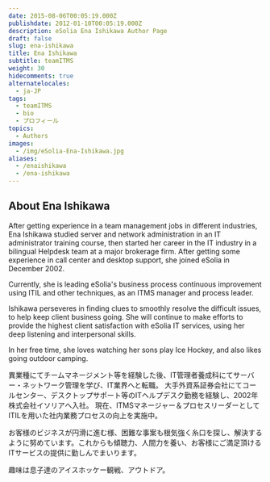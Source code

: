 ```yaml
---
date: 2015-08-06T00:05:19.000Z
publishdate: 2012-01-10T00:05:19.000Z
description: eSolia Ena Ishikawa Author Page
draft: false
slug: ena-ishikawa
title: Ena Ishikawa
subtitle: teamITMS
weight: 30
hidecomments: true
alternatelocales:
  - ja-JP
tags:
  - teamITMS
  - bio
  - プロフィール
topics:
  - Authors
images:
  - /img/eSolia-Ena-Ishikawa.jpg
aliases:
  - /enaishikawa
  - /ena-ishikawa
---
```


## About Ena Ishikawa

After getting experience in a team management jobs in different industries, Ena Ishikawa studied server and network administration in an IT administrator training course, then started her career in the IT industry in a bilingual Helpdesk team at a major brokerage firm. After getting some experience in call center and desktop support, she joined eSolia in December 2002.

Currently, she is leading eSolia's business process continuous improvement using ITIL and other techniques, as an ITMS manager and process leader.

Ishikawa perseveres in finding clues to smoothly resolve the difficult issues, to help keep client business going. She will continue to make efforts to provide the highest client satisfaction with eSolia IT services, using her deep listening and interpersonal skills.

In her free time, she loves watching her sons play Ice Hockey, and also likes going outdoor camping.

異業種にてチームマネージメント等を経験した後、IT管理者養成科にてサーバー・ネットワーク管理を学び、IT業界へと転職。
大手外資系証券会社にてコールセンター、デスクトップサポート等のITヘルプデスク勤務を経験し、2002年株式会社イソリアへ入社。
現在、ITMSマネージャー＆プロセスリーダーとしてITILを用いた社内業務プロセスの向上を実施中。

お客様のビジネスが円滑に進む様、困難な事案も根気強く糸口を探し、解決するように努めています。これからも傾聴力、人間力を養い、お客様にご満足頂けるITサービスの提供に勤しんでまいります。

趣味は息子達のアイスホッケー観戦、アウトドア。
